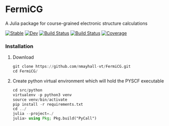 # FermiCG
A Julia package for course-grained electronic structure calculations

[![Stable](https://img.shields.io/badge/docs-stable-blue.svg)](https://nmayhall.github.io/FermiCG.jl/stable)
[![Dev](https://img.shields.io/badge/docs-dev-blue.svg)](https://nmayhall.github.io/FermiCG.jl/dev)
[![Build Status](https://github.com/nmayhall/FermiCG.jl/workflows/CI/badge.svg)](https://github.com/nmayhall/FermiCG.jl/actions)
[![Build Status](https://travis-ci.com/nmayhall/FermiCG.jl.svg?branch=master)](https://travis-ci.com/nmayhall/FermiCG.jl)
[![Coverage](https://codecov.io/gh/nmayhall/FermiCG.jl/branch/master/graph/badge.svg)](https://codecov.io/gh/nmayhall/FermiCG.jl)


### Installation
1. Download

	```julia
	git clone https://github.com/nmayhall-vt/FermiCG.git
	cd FermiCG/
	```


2. Create python virtual environment which will hold the PYSCF executable

	```julia
	cd src/python
	virtualenv -p python3 venv
	source venv/bin/activate
	pip install -r requirements.txt
	cd ../
	julia --project=./
	julia> using Pkg; Pkg.build("PyCall")
	```
